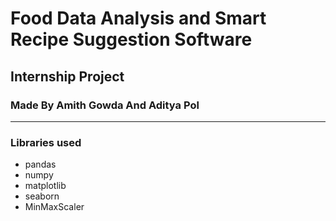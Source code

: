 # Food Data Analysis and Smart Recipe Suggestion Software
## Internship Project 
### Made By Amith Gowda And Aditya Pol

***

### Libraries used
- pandas
- numpy
- matplotlib
- seaborn
- MinMaxScaler
